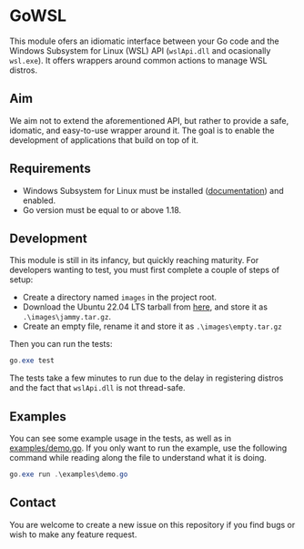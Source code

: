 # GoWSL
This module ofers an idiomatic interface between your Go code and the Windows Subsystem for Linux (WSL) API (`wslApi.dll`  and ocasionally `wsl.exe`). It offers wrappers around common actions to manage WSL distros. 

## Aim
We aim not to extend the aforementioned API, but rather to provide a safe, idomatic, and easy-to-use wrapper around it. The goal is to enable the development of applications that build on top of it. 

## Requirements
- Windows Subsystem for Linux must be installed ([documentation](https://learn.microsoft.com/en-us/windows/wsl/install)) and enabled.
- Go version must be equal to or above 1.18.

## Development
This module is still in its infancy, but quickly reaching maturity. For developers wanting to test, you must first complete a couple of  steps of setup:
- Create a directory named `images` in the project root.
- Download the Ubuntu 22.04 LTS tarball from [here](https://cloud-images.ubuntu.com/wsl/jammy/current/), and store it as `.\images\jammy.tar.gz`.
- Create an empty file, rename it and store it as `.\images\empty.tar.gz`


Then you can run the tests:

```powershell
go.exe test
```
The tests take a few minutes to run due to the delay in registering distros and the fact that `wslApi.dll` is not thread-safe.

## Examples
You can see some example usage in the tests, as well as in [examples/demo.go](examples/demo.go). If you only want to run the example, use the following command while reading along the file to understand what it is doing.
```powershell
go.exe run .\examples\demo.go
```

## Contact
You are welcome to create a new issue on this repository if you find bugs or wish to make any feature request.